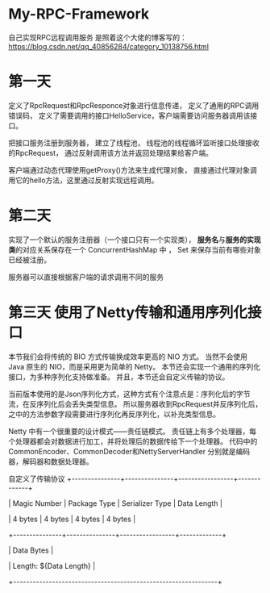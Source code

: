 # My-RPC-Framework
自己实现RPC远程调用服务
是照着这个大佬的博客写的：
https://blog.csdn.net/qq_40856284/category_10138756.html

# 第一天
定义了RpcRequest和RpcResponce对象进行信息传递，
定义了通用的RPC调用错误码，
定义了需要调用的接口HelloService，客户端需要访问服务器调用该接口。

把接口服务注册到服务器，
建立了线程池，
线程池的线程循环监听接口处理接收的RpcRequest，
通过反射调用该方法并返回处理结果给客户端。

客户端通过动态代理使用getProxy()方法来生成代理对象，
直接通过代理对象调用它的hello方法，这里通过反射实现远程调用。

# 第二天

实现了一个默认的服务注册器（一个接口只有一个实现类），
**服务名**与**服务的实现类**的对应关系保存在一个 ConcurrentHashMap 中  ，
Set 来保存当前有哪些对象已经被注册。
 
服务器可以直接根据客户端的请求调用不同的服务

# 第三天 使用了Netty传输和通用序列化接口

本节我们会将传统的 BIO 方式传输换成效率更高的 NIO 方式。
当然不会使用 Java 原生的 NIO，而是采用更为简单的 Netty。
本节还会实现一个通用的序列化接口，为多种序列化支持做准备。
并且，本节还会自定义传输的协议。

当前版本使用的是Json序列化方式，这种方式有个注意点是：序列化后的字节流，在反序列化后会丢失类型信息。
所以服务器收到RpcRequest并反序列化后，之中的方法参数字段需要进行序列化再反序列化，以补充类型信息。

Netty 中有一个很重要的设计模式——责任链模式。
责任链上有多个处理器，每个处理器都会对数据进行加工，并将处理后的数据传给下一个处理器。
代码中的 CommonEncoder、CommonDecoder和NettyServerHandler 分别就是编码器，解码器和数据处理器。

自定义了传输协议
+---------------+---------------+-----------------+-------------+

|  Magic Number |  Package Type | Serializer Type | Data Length |

|    4 bytes    |    4 bytes    |     4 bytes     |   4 bytes   |

+---------------+---------------+-----------------+-------------+

|                          Data Bytes                           |

|                   Length: ${Data Length}                      |

+---------------------------------------------------------------+

